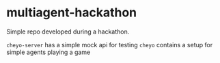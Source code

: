 # multiagent-hackathon
Simple repo developed during a hackathon.

`cheyo-server` has a simple mock api for testing
`cheyo` contains a setup for simple agents playing a game